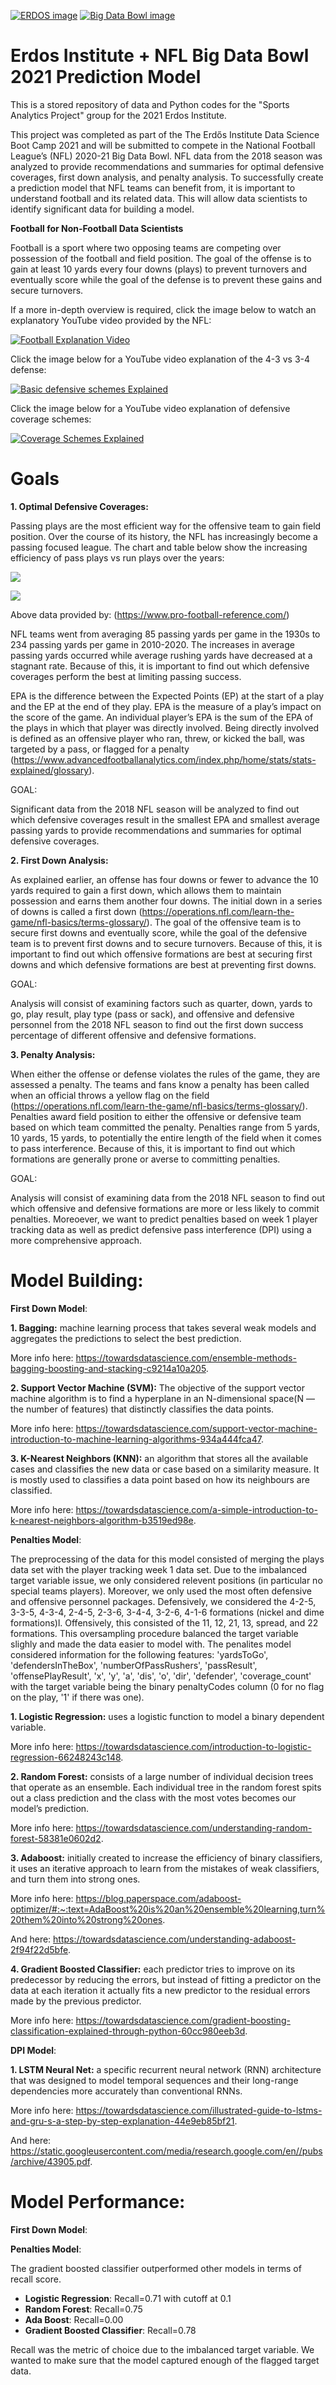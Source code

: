 [![ERDOS image](erdospic.PNG)](<https://www.erdosinstitute.org/>)   [![Big Data Bowl image](https://i.ytimg.com/vi/l-O24EqD4YI/maxresdefault.jpg)](<https://operations.nfl.com/gameday/analytics/big-data-bowl/>) 

# Erdos Institute + NFL Big Data Bowl 2021 Prediction Model
This is a stored repository of data and Python codes for the "Sports Analytics Project" group for the 2021 Erdos Institute.

This project was completed as part of the The Erdős Institute Data Science Boot Camp 2021 and will be submitted to compete in the National Football League’s (NFL) 2020-21 Big Data Bowl. NFL data from the 2018 season was analyzed to provide recommendations and summaries for optimal defensive coverages, first down analysis, and penalty analysis. To successfully create a prediction model that NFL teams can benefit from, it is important to understand football and its related data. This will allow data scientists to identify significant data for building a model.    

**Football for Non-Football Data Scientists**

Football is a sport where two opposing teams are competing over possession of the football and field position. The goal of the offense is to gain at least 10 yards every four downs (plays) to prevent turnovers and eventually score while the goal of the defense is to prevent these gains and secure turnovers. 

If a more in-depth overview is required, click the image below to watch an explanatory YouTube video provided by the NFL: 

[![Football Explanation Video](footballinfo.webp)](<https://www.youtube.com/watch?v=3t6hM5tRlfA>)

Click the image below for a YouTube video explanation of the 4-3 vs 3-4 defense: 

[![Basic defensive schemes Explained](basicdefenses.webp)](https://www.youtube.com/watch?v=6s2QL0rn2UI)

Click the image below for a YouTube video explanation of defensive coverage schemes: 

[![Coverage Schemes Explained](zonecoverages.webp)](https://www.youtube.com/watch?v=PdN7T_OzAKw)


# Goals

**1. Optimal Defensive Coverages:**

Passing plays are the most efficient way for the offensive team to gain field position. Over the course of its history, the NFL has increasingly become a passing focused league. The chart and table below show the increasing efficiency of pass plays vs run plays over the years:

![](Aspose.Words.0ca85fb4-e76c-4d3e-9a00-dc367f0e2769.001.png)


![](Aspose.Words.0ca85fb4-e76c-4d3e-9a00-dc367f0e2769.002.png)

Above data provided by: (<https://www.pro-football-reference.com/>)

NFL teams went from averaging 85 passing yards per game in the 1930s to 234 passing yards per game in 2010-2020. The increases in average passing yards occurred while average rushing yards have decreased at a stagnant rate. Because of this, it is important to find out which defensive coverages perform the best at limiting passing success. 

EPA is the difference between the Expected Points (EP) at the start of a play and the EP at the end of they play. EPA is the measure of a play’s impact on the score of the game. An individual player’s EPA is the sum of the EPA of the plays in which that player was directly involved. Being directly involved is defined as an offensive player who ran, threw, or kicked the ball, was targeted by a pass, or flagged for a penalty (<https://www.advancedfootballanalytics.com/index.php/home/stats/stats-explained/glossary>).

GOAL: 

Significant data from the 2018 NFL season will be analyzed to find out which defensive coverages result in the smallest EPA and smallest average passing yards to provide recommendations and summaries for optimal defensive coverages.


**2. First Down Analysis:**

As explained earlier, an offense has four downs or fewer to advance the 10 yards required to gain a first down, which allows them to maintain possession and earns them another four downs. The initial down in a series of downs is called a first down (<https://operations.nfl.com/learn-the-game/nfl-basics/terms-glossary/>). The goal of the offensive team is to secure first downs and eventually score, while the goal of the defensive team is to prevent first downs and to secure turnovers. Because of this, it is important to find out which offensive formations are best at securing first downs and which defensive formations are best at preventing first downs.

GOAL:

Analysis will consist of examining factors such as quarter, down, yards to go, play result, play type (pass or sack), and offensive and defensive personnel from the 2018 NFL season to find out the first down success percentage of different offensive and defensive formations. 

**3. Penalty Analysis:**

When either the offense or defense violates the rules of the game, they are assessed a penalty. The teams and fans know a penalty has been called when an official throws a yellow flag on the field (<https://operations.nfl.com/learn-the-game/nfl-basics/terms-glossary/>). Penalties award field position to either the offensive or defensive team based on which team committed the penalty. Penalties range from 5 yards, 10 yards, 15 yards, to potentially the entire length of the field when it comes to pass interference. Because of this, it is important to find out which formations are generally prone or averse to committing penalties. 

GOAL:

Analysis will consist of examining data from the 2018 NFL season to find out which offensive and defensive formations are more or less likely to commit penalties. Moreoever, we want to predict penalties based on week 1 player tracking data as well as predict defensive pass interference (DPI) using a more comprehensive approach. 

# Model Building: 

**First Down Model**: 

**1. Bagging:** machine learning process that takes several weak models and aggregates the predictions to select the best prediction. 

More info here: https://towardsdatascience.com/ensemble-methods-bagging-boosting-and-stacking-c9214a10a205. 

**2. Support Vector Machine (SVM):** The objective of the support vector machine algorithm is to find a hyperplane in an N-dimensional space(N — the number of features) that distinctly classifies the data points. 

More info here: https://towardsdatascience.com/support-vector-machine-introduction-to-machine-learning-algorithms-934a444fca47.

**3. K-Nearest Neighbors (KNN):** an algorithm that stores all the available cases and classifies the new data or case based on a similarity measure. It is mostly used to classifies a data point based on how its neighbours are classified. 

More info here: <https://towardsdatascience.com/a-simple-introduction-to-k-nearest-neighbors-algorithm-b3519ed98e>. 

**Penalties Model**: 

The preprocessing of the data for this model consisted of merging the plays data set with the player tracking week 1 data set. Due to the imbalanced target variable issue, we only considered relevent positions (in particular no special teams players). Moreover, we only used the most often defensive and offensive personnel packages. Defensively, we considered the 4-2-5, 3-3-5, 4-3-4, 2-4-5, 2-3-6, 3-4-4, 3-2-6, 4-1-6 formations (nickel and dime formations)l. Offensively, this consisted of the 11, 12, 21, 13, spread, and 22 formations. This oversampling procedure balanced the target variable slighly and made the data easier to model with. The penalites model considered information for the following features: 'yardsToGo', 'defendersInTheBox', 'numberOfPassRushers', 'passResult', 'offensePlayResult', 'x', 'y', 'a', 'dis', 'o', 'dir', 'defender', 'coverage_count' with the target variable being the binary penaltyCodes column (0 for no flag on the play, '1' if there was one). 
 

**1. Logistic Regression:** uses a logistic function to model a binary dependent variable. 

More info here: <https://towardsdatascience.com/introduction-to-logistic-regression-66248243c148>. 

**2. Random Forest:** consists of a large number of individual decision trees that operate as an ensemble. Each individual tree in the random forest spits out a class prediction and the class with the most votes becomes our model’s prediction. 

More info here: <https://towardsdatascience.com/understanding-random-forest-58381e0602d2>. 

**3. Adaboost:** initially created to increase the efficiency of binary classifiers, it uses an iterative approach to learn from the mistakes of weak classifiers, and turn them into strong ones. 

More info here: <https://blog.paperspace.com/adaboost-optimizer/#:~:text=AdaBoost%20is%20an%20ensemble%20learning,turn%20them%20into%20strong%20ones>. 

And here: <https://towardsdatascience.com/understanding-adaboost-2f94f22d5bfe>. 

**4. Gradient Boosted Classifier:** each predictor tries to improve on its predecessor by reducing the errors, but instead of fitting a predictor on the data at each iteration it actually fits a new predictor to the residual errors made by the previous predictor. 

More info here: <https://towardsdatascience.com/gradient-boosting-classification-explained-through-python-60cc980eeb3d>. 

**DPI Model**: 

**1. LSTM Neural Net:** a specific recurrent neural network (RNN) architecture that was designed to model temporal sequences and their long-range dependencies more accurately than conventional RNNs. 

More info here: <https://towardsdatascience.com/illustrated-guide-to-lstms-and-gru-s-a-step-by-step-explanation-44e9eb85bf21>. 

And here: <https://static.googleusercontent.com/media/research.google.com/en//pubs/archive/43905.pdf>. 

# Model Performance: 

**First Down Model**: 

**Penalties Model**: 

The gradient boosted classifier outperformed other models in terms of recall score. 
* **Logistic Regression**: Recall=0.71 with cutoff at 0.1
* **Random Forest**: Recall=0.75
* **Ada Boost**: Recall=0.00
* **Gradient Boosted Classifier**: Recall=0.78 

Recall was the metric of choice due to the imbalanced target variable. We wanted to make sure that the model captured 
enough of the flagged target data. 

